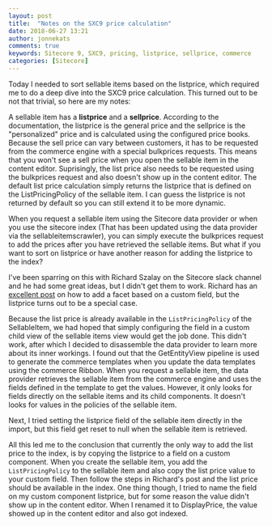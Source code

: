 ```yaml
---
layout: post
title:  "Notes on the SXC9 price calculation"
date: 2018-06-27 13:21
author: jonnekats
comments: true
keywords: Sitecore 9, SXC9, pricing, listprice, sellprice, commerce
categories: [Sitecore]
---
```

Today I needed to sort sellable items based on the listprice, which required me to do a deep dive into the SXC9 price calculation. This turned out to be not that trivial, so here are my notes:

A sellable item has a **listprice** and a **sellprice**. According to the documentation, the listprice is the general price and the sellprice is the "personalized" price and is calculated using the configured price books. Because the sell price can vary between customers, it has to be requested from the commerce engine with a special bulkprices requests. This means that you won't see a sell price when you open the sellable item in the content editor. Suprisingly, the list price also needs to be requested using the bulkprices request and also doesn't show up in the content editor. The default list price calculation simply returns the listprice that is defined on the ListPricingPolicy of the sellable item. I can guess the listprice is not returned by default so you can still extend it to be more dynamic. 

When you request a sellable item using the Sitecore data provider or when you use the sitecore index (That has been updated using the data provider via the sellableitemscrawler), you can simply execute the bulkprices request to add the prices after you have retrieved the sellable items. But what if you want to sort on listprice or have another reason for adding the listprice to the index? 

I've been sparring on this with Richard Szalay on the Sitecore slack channel and he had some great ideas, but I didn't get them to work. Richard has an [excellent post](https://blog.richardszalay.com/2018/04/23/commerce-sellableitem-facet/) on how to add a facet based on a custom field, but the listprice turns out to be a special case. 

Because the list price is already available in the `ListPricingPolicy` of the SellableItem, we had hoped that simply configuring the field in a custom child view of the sellable items view would get the job done. This didn't work, after which I decided to disassemble the data provider to learn more about its inner workings. I found out that the GetEntityView pipeline is used to generate the commerce templates when you update the data templates using the commerce Ribbon. When you request a sellable item, the data provider retrieves the sellable item from the commerce engine and uses the fields defined in the template to get the values. However, it only looks for fields directly on the sellable items and its child components. It doesn't looks for values in the policies of the sellable item.  

Next, I tried setting the listprice field of the sellable item directly in the import, but this field get reset to null when the sellable item is retrieved. 

All this led me to the conclusion that currently the only way to add the list price to the index, is by copying the listprice to a field on a custom component. When you create the sellable item, you add the `ListPricingPolicy` to the sellable item and also copy the list price value to your custom field. Then follow the steps in Richard's post and the list price should be available in the index. One thing though, I tried to name the field on my custom component listprice, but for some reason the value didn't show up in the content editor. When I renamed it to DisplayPrice, the value showed up in the content editor and also got indexed.  


